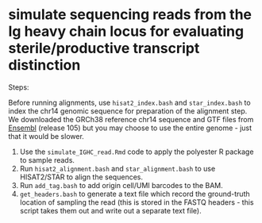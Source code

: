 # simulate sequencing reads from the Ig heavy chain locus for evaluating sterile/productive transcript distinction

Steps:

Before running alignments, use `hisat2_index.bash` and `star_index.bash` to index the chr14 genomic sequence for preparation of the alignment step. We downloaded the GRCh38 reference chr14 sequence and GTF files from [Ensembl](https://www.ensembl.org/Homo_sapiens/Info/Index) (release 105) but you may choose to use the entire genome - just that it would be slower.

1. Use the `simulate_IGHC_read.Rmd` code to apply the polyester R package to sample reads.
2. Run `hisat2_alignment.bash` and `star_alignment.bash` to use HISAT2/STAR to align the sequences.
3. Run `add_tag.bash` to add origin cell/UMI barcodes to the BAM.
4. `get_headers.bash` to generate a text file which record the ground-truth location of sampling the read (this is stored in the FASTQ headers - this script takes them out and write out a separate text file). 
